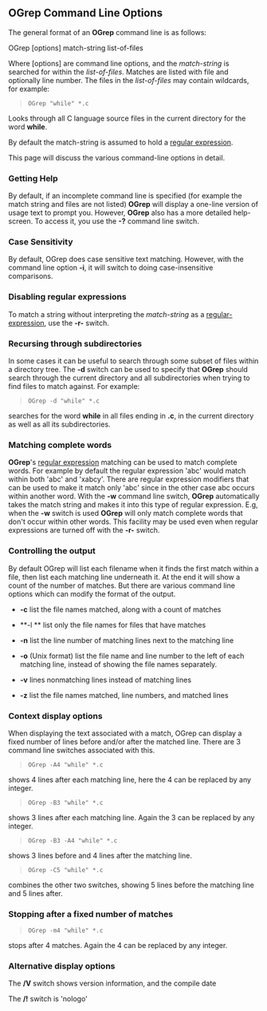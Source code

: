 ## OGrep Command Line Options

>     
 The general format of an **OGrep** command line is as follows:
 
 OGrep \[options\] match-string list-of-files
 
 Where \[options\] are command line options, and the _match-string_ is searched for within the _list-of-files_.  Matches are listed with file and optionally line number.  The files in the _list-of-files_ may contain wildcards, for example:
 
>     OGrep "while" *.c
 
 Looks through all C language source files in the current directory for the word **while**.
 
 By default the match-string is assumed to hold a [regular expression](OGrep%20Regular%20Expressions.md).
 
 This page will discuss the various command-line options in detail.


### Getting Help

 By default, if an incomplete command line is specified (for example the match string and files are not listed) **OGrep** will display a one-line version of usage text to prompt you.  However, **OGrep** also has a more detailed help-screen.  To access it, you use the **-?**  command line switch.


### Case Sensitivity

 By default, OGrep does case sensitive text matching.  However, with the command line option **-i**, it will switch to doing case-insensitive comparisons.


### Disabling regular expressions

 To match a string without interpreting the _match-string_ as a [regular-expression](OGrep%20Regular%20Expressions.md), use the **-r-**  switch.


### Recursing through subdirectories

 In some cases it can be useful to search through some subset of files within a directory tree.  The **-d** switch can be used to specify that **OGrep** should search through the current directory and all subdirectories when trying to find files to match against.  For example:
 
>     OGrep -d "while" *.c
 
 searches for the word **while** in all files ending in **.c**, in the current directory as well as all its subdirectories.


### Matching complete words

 **OGrep**'s [regular expression](OGrep%20Regular%20Expressions.md) matching can be used to match complete words.  For example by default the regular expression 'abc'  would match within both 'abc' and 'xabcy'.  There are regular expression modifiers that can be used to make it match only 'abc' since in the other case abc occurs within another word.  With the **-w** command line switch, **OGrep** automatically takes the match string and makes it into this type of regular expression.  E.g, when the **-w** switch is used **OGrep** will only match complete words that don't occur within other words.  This facility may be used even when regular expressions are turned off with the **-r-** switch.


### Controlling the output

 By default OGrep will list each filename when it finds the first match within a file, then list each matching line underneath it.  At the end it will show a count of the number of matches.  But there are various command line options which can modify the format of the output.
 
* **-c**  list the file names matched, along with a count of matches
   
* **-l ** list only the file names for files that have matches
* **-n** list the line number of matching lines next to the matching line
* **-o** (Unix format) list the file name and line number to the left of each matching line, instead of showing the file names separately.
* **-v** lines nonmatching lines instead of matching lines
* **-z** list the file names matched, line numbers, and matched lines


### Context display options

 When displaying the text associated with a match, OGrep can display a fixed number of lines before and/or after the matched line.   There are 3 command line switches associated with this.

>     OGrep -A4 "while" *.c

 shows 4 lines after each matching line, here the 4 can be replaced by any integer.

>     OGrep -B3 "while" *.c

 shows 3 lines after each matching line.   Again the 3 can be replaced by any integer.

>     OGrep -B3 -A4 "while" *.c

 shows 3 lines before and 4 lines after the matching line.

>     OGrep -C5 "while" *.c

 combines the other two switches, showing 5 lines before the matching line and 5 lines after.


### Stopping after a fixed number of matches

>     OGrep -m4 "while" *.c

stops after 4 matches.   Again the 4 can be replaced by any integer.


### Alternative display options

 The **/V** switch shows version information, and the compile date

 The **/!** switch is 'nologo'
 